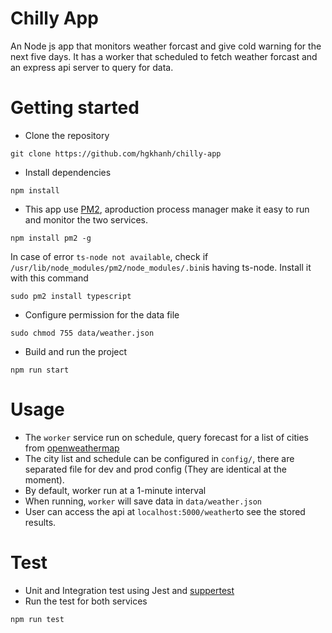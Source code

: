 # Chilly App

An Node js app that monitors weather forcast and give cold warning for the next five days. It has a worker that scheduled to fetch weather forcast and an express api server to query for data.

# Getting started

- Clone the repository
```
git clone https://github.com/hgkhanh/chilly-app
```
- Install dependencies
```
npm install
```
- This app use [PM2](https://github.com/Unitech/pm2), aproduction process manager make it easy to run and monitor the two services.
```
npm install pm2 -g
```
In case of error `ts-node not available`, check if `/usr/lib/node_modules/pm2/node_modules/.bin`is having ts-node. Install it with this command
```
sudo pm2 install typescript
```
- Configure permission for the data file
```
sudo chmod 755 data/weather.json
```
- Build and run the project
```
npm run start
```

# Usage
- The `worker` service run on schedule, query forecast for a list of cities from [openweathermap](https://openweathermap.org)
- The city list and schedule can be configured in `config/`, there are separated file for dev and prod config (They are identical at the moment).
- By default, worker run at a 1-minute interval
- When running, `worker` will save data in `data/weather.json`
- User can access the api at `localhost:5000/weather`to see the stored results.

# Test
- Unit and Integration test using Jest and [suppertest](https://github.com/visionmedia/supertest)
- Run the test for both services
```
npm run test
```

